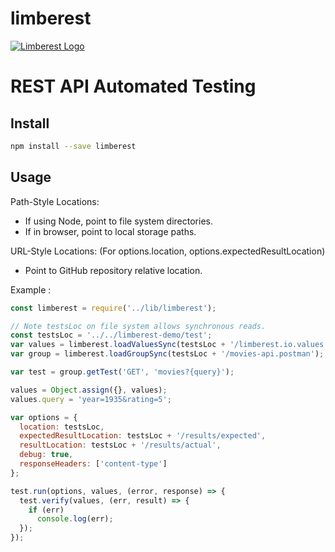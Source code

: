 # limberest

[![Limberest Logo](https://limberest.github.io/limberest/img/logo.png)](https://limberest.io)

# REST API Automated Testing

## Install
```bash
npm install --save limberest
```

## Usage
Path-Style Locations:
 - If using Node, point to file system directories. 
 - If in browser, point to local storage paths.
 
URL-Style Locations:
(For options.location, options.expectedResultLocation)
 - Point to GitHub repository relative location.
 
Example :
```javascript
const limberest = require('../lib/limberest');

// Note testsLoc on file system allows synchronous reads.
const testsLoc = '../../limberest-demo/test';
var values = limberest.loadValuesSync(testsLoc + '/limberest.io.values');
var group = limberest.loadGroupSync(testsLoc + '/movies-api.postman');

var test = group.getTest('GET', 'movies?{query}');

values = Object.assign({}, values);
values.query = 'year=1935&rating=5';

var options = {
  location: testsLoc,
  expectedResultLocation: testsLoc + '/results/expected',
  resultLocation: testsLoc + '/results/actual',
  debug: true,
  responseHeaders: ['content-type']
};

test.run(options, values, (error, response) => {
  test.verify(values, (err, result) => {
    if (err)
      console.log(err);
  });
});
```
